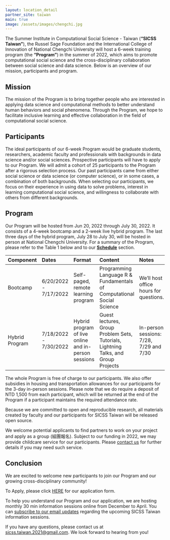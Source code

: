 ```yaml
---
layout: location_detail
partner_site: taiwan
main: true
image: /assets/images/chengchi.jpg
---
```


The Summer Institute in Computational Social Science - Taiwan (**“SICSS Taiwan”**), the Russel Sage Foundation and the International College of Innovation of National Chengchi University will host a 6-week training program (the **“Program”**) in the summer of 2022, which aims to promote computational social science and the cross-disciplinary collaboration between social science and data science. Below is an overview of our mission, participants and program. 

## Mission

The mission of the Program is to bring together people who are interested in applying data science and computational methods to better understand human behaviors and social phenomena. Through the Program, we hope to facilitate inclusive learning and effective collaboration in the field of computational social science.

## Participants

The ideal participants of our 6-week Program would be graduate students, researchers, academic faculty and professionals with backgrounds in data science and/or social sciences. Prospective participants will have to apply to our Program. We will admit a cohort of 25 participants to the Program after a rigorous selection process. Our past participants came from either social science or data science (or computer science), or in some cases, a combination of both backgrounds. When selecting our participants, we focus on their experience in using data to solve problems, interest in learning computational social science, and willingness to collaborate with others from different backgrounds. 

## Program

Our Program will be hosted from Jun 20, 2022 through July 30, 2022. It consists of a 4-week bootcamp and a 2-week live hybrid program. The last three days of the hybrid program, July 28 to July 30, will be hosted in person at National Chengchi University. For a summary of the Program, please refer to the Table 1 below and to our [**Schedule**](https://bit.ly/csstaiwan2022) section.  

| Component      | Dates       | Format      | Content    | Notes |
| :-------------- | :--------- | :---------- | :----------|:------|
|Bootcamp|6/20/2022 - 7/17/2022|Self-paged, remote learning program|Programming Language R & Fundamentals of Computational Social Science |We’ll host office hours for questions. |
|Hybrid Program|7/18/2022 - 7/30/2022|Hybrid program of live online and in-person sessions |Guest lectures, Group Problem Sets, Tutorials, Lightning Talks, and Group Projects |In-person sessions: 7/28, 7/29 and 7/30 |

The whole Program is free of charge to our participants. We also offer subsidies in housing and transportation allowances for our participants for the 3-day in-person sessions. Please note that we do require a deposit of NTD 1,500 from each participant, which will be returned at the end of the Program if a participant maintains the required attendance rate.    

Because we are committed to open and reproducible research, all materials created by faculty and our participants for SICSS Taiwan will be released open source.

We welcome potential applicants to find partners to work on your project and apply as a group (組團報名).  Subject to our funding in 2022, we may provide childcare service for our participants. Please [contact us](sicss.taiwan.2021@gmail.com) for further details if you may need such service. 


## Conclusion

We are excited to welcome new participants to join our Program and our growing cross-disciplinary community!  

To Apply, please click [HERE](https://bit.ly/34B0iIV) for our application form. 

To help you understand our Program and our application, we are hosting monthly 30 min information sessions online from December to April. You can [subscribe to our email updates](https://docs.google.com/forms/d/e/1FAIpQLSd_rtXqZHelZ1RlJYJi4oBB95gL0kza0vWlyNcqF5UnXg7gUw/viewform?usp=sf_link) regarding the upcoming SICSS Taiwan information sessions.

If you have any questions, please contact us at sicss.taiwan.2021@gmail.com. We look forward to hearing from you! 
